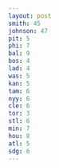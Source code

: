 ```yaml
---
layout: post
smith: 45
johnson: 47
pit: 5
phi: 7
bal: 9
bos: 4
lad: 4
was: 5
kan: 5
tam: 6
nyy: 6
cle: 6
tor: 3
stl: 6
min: 7
hou: 8
atl: 5
sdg: 6
---
```

